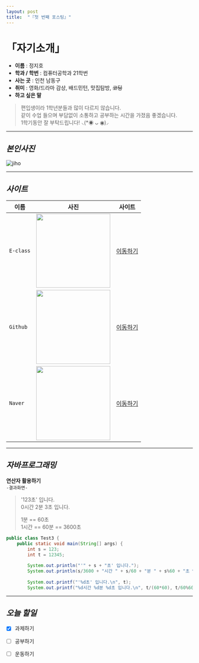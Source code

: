 ```yaml
---
layout: post
title:  "『첫 번째 포스팅』"
---
```

# 「자기소개」
<!-- Heading -->
<!-- Bullet list -->
<!-- Text attrivutes -->
<!-- Image -->
<!-- Link -->
<!-- Code -->
<!-- Click list -->



- **이름** : 정지호 
- **학과 / 학번** : 컴퓨터공학과 21학번 
- **사는 곳** : 인천 남동구
- **취미** : 영화/드라마 감상,  배드민턴,  맛집탐방,  ~~코딩~~
- **하고 싶은 말**
<!-- Quoto -->
  > 편입생이라 1학년분들과 많이 다르지 않습니다.     
  > 같이 수업 들으며 부담없이 소통하고 공부하는 시간을 가졌음 좋겠습니다.        
  > 1학기동안 잘 부탁드립니다! ⸜(*◉ ᴗ ◉)⸝    

***

## *본인사진*
![jiho](https://user-images.githubusercontent.com/127321491/226171178-bde24ccf-96aa-4eea-bc0f-1da226b0e7e1.jpg)

***

## *사이트*
<!-- Table -->
|이름|사진|사이트|
|----|---|--|
`E-class` | <img src="https://user-images.githubusercontent.com/127321491/226171578-b91f9c4d-a733-4819-8a55-7763052877ea.jpg" width="200" height="200"/> | [이동하기](http://eclass.hansei.ac.kr/ilos/main/main_form.acl)
`Github` | <img src="https://user-images.githubusercontent.com/127321491/226171500-45af89bd-8fc3-43b7-bdd5-0d04ea825143.png" width="200" height="200"/> | [이동하기](https://github.com/)
`Naver` | <img src="https://user-images.githubusercontent.com/127321491/226171593-a33beba7-5680-4baf-84a5-152efb4f4715.jpg" width="200" height="200"/> | [이동하기](https://www.naver.com/)

***

## *자바프로그래밍*
**연산자 활용하기**    
 `-결과화면-`    

> '123초' 입니다.  
> 0시간 2분 3초 입니다.
> 
> 1분 == 60초  
> 1시간 == 60분 == 3600초

```java
public class Test3 {
	public static void main(String[] args) {
		int s = 123;
		int t = 12345;
		
		System.out.println("'" + s + "초' 입니다.");
		System.out.println(s/3600 + "시간 " + s/60 + "분 " + s%60 + "초 입니다.");
		
		System.out.printf("'%d초' 입니다.\n", t);
		System.out.printf("%d시간 %d분 %d초 입니다.\n", t/(60*60), t/60%60 ,t%60);      
```

***

## *오늘 할일*
- [x] 과제하기
- [ ] 공부하기
- [ ] 운동하기


